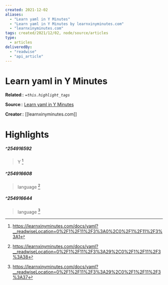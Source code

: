 ```yaml
---
created: 2021-12-02
aliases:
  - "Learn yaml in Y Minutes"
  - "Learn yaml in Y Minutes by learnxinyminutes.com"
  - "learnxinyminutes.com"
tags: created/2021/12/02, node/source/articles
type: 
  - articles
deliveredBy: 
  - "readwise"
  - "api_article"
---
```

# Learn yaml in Y Minutes

**Related**:: 
*`=this.highlight_tags`*

**Source**:: [Learn yaml in Y Minutes](https://learnxinyminutes.com/docs/yaml)

**Creator**:: [[learnxinyminutes.com]]

# Highlights
##### ^254916592
  
> Y 
  [^254916592]

[^254916592]: https://learnxinyminutes.com/docs/yaml?__readwiseLocation=0%2F1%2F11%2F3%3A0%2C0%2F1%2F11%2F3%3A1

##### ^254916608
  
> language 
  [^254916608]

[^254916608]: https://learnxinyminutes.com/docs/yaml?__readwiseLocation=0%2F1%2F11%2F3%3A29%2C0%2F1%2F11%2F3%3A38

##### ^254916644
  
> language 
  [^254916644]

[^254916644]: https://learnxinyminutes.com/docs/yaml?__readwiseLocation=0%2F1%2F11%2F3%3A29%2C0%2F1%2F11%2F3%3A37

